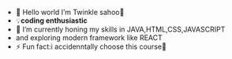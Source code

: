 - 👋 Hello world I’m Twinkle sahoo🫥
- 💡**coding enthusiastic**
- 🌱 I’m currently honing my skills in JAVA,HTML,CSS,JAVASCRIPT 
- and exploring modern framework like REACT
- ⚡ Fun fact:i accidenntally choose this course🤥


